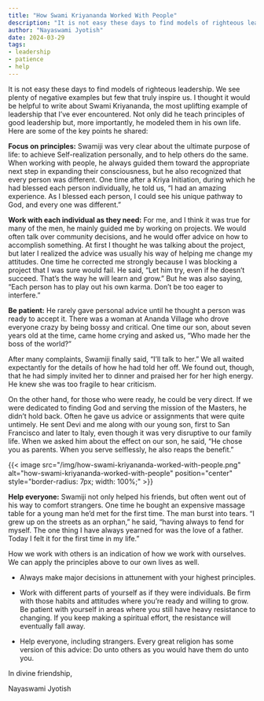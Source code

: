 ```yaml
---
title: "How Swami Kriyananda Worked With People"
description: "It is not easy these days to find models of righteous leadership. We see plenty of negative examples but few that truly inspire us. I thought it would be helpful to write about Swami Kriyananda, the most uplifting example of leadership that I’ve ever encountered. Not only did he teach principles of good leadership but, more importantly, he modeled them in his own life. Here are some of the key points he shared."
author: "Nayaswami Jyotish"
date: 2024-03-29
tags:
- leadership
- patience
- help
---
```


It is not easy these days to find models of righteous leadership. We see plenty of negative examples but few that truly inspire us. I thought it would be helpful to write about Swami Kriyananda, the most uplifting example of leadership that I’ve ever encountered. Not only did he teach principles of good leadership but, more importantly, he modeled them in his own life. Here are some of the key points he shared:

**Focus on principles:** Swamiji was very clear about the ultimate purpose of life: to achieve Self-realization personally, and to help others do the same. When working with people, he always guided them toward the appropriate next step in expanding their consciousness, but he also recognized that every person was different. One time after a Kriya Initiation, during which he had blessed each person individually, he told us, “I had an amazing experience. As I blessed each person, I could see his unique pathway to God, and every one was different.”

**Work with each individual as they need:** For me, and I think it was true for many of the men, he mainly guided me by working on projects. We would often talk over community decisions, and he would offer advice on how to accomplish something. At first I thought he was talking about the project, but later I realized the advice was usually his way of helping me change my attitudes. One time he corrected me strongly because I was blocking a project that I was sure would fail. He said, “Let him try, even if he doesn’t succeed. That’s the way he will learn and grow.” But he was also saying, “Each person has to play out his own karma. Don’t be too eager to interfere.”

**Be patient:** He rarely gave personal advice until he thought a person was ready to accept it. There was a woman at Ananda Village who drove everyone crazy by being bossy and critical. One time our son, about seven years old at the time, came home crying and asked us, “Who made her the boss of the world?”

After many complaints, Swamiji finally said, “I’ll talk to her.” We all waited expectantly for the details of how he had told her off. We found out, though, that he had simply invited her to dinner and praised her for her high energy. He knew she was too fragile to hear criticism.

On the other hand, for those who were ready, he could be very direct. If we were dedicated to finding God and serving the mission of the Masters, he didn’t hold back. Often he gave us advice or assignments that were quite untimely. He sent Devi and me along with our young son, first to San Francisco and later to Italy, even though it was very disruptive to our family life. When we asked him about the effect on our son, he said, “He chose you as parents. When you serve selflessly, he also reaps the benefit.”

{{< image src="/img/how-swami-kriyananda-worked-with-people.png" alt="how-swami-kriyananda-worked-with-people" position="center" style="border-radius: 7px; width: 100%;" >}}

**Help everyone:** Swamiji not only helped his friends, but often went out of his way to comfort strangers. One time he bought an expensive massage table for a young man he’d met for the first time. The man burst into tears. “I grew up on the streets as an orphan,” he said, “having always to fend for myself. The one thing I have always yearned for was the love of a father. Today I felt it for the first time in my life.”

How we work with others is an indication of how we work with ourselves. We can apply the principles above to our own lives as well.

- Always make major decisions in attunement with your highest principles.

- Work with different parts of yourself as if they were individuals. Be firm with those habits and attitudes where you’re ready and willing to grow. Be patient with yourself in areas where you still have heavy resistance to changing. If you keep making a spiritual effort, the resistance will eventually fall away.

- Help everyone, including strangers. Every great religion has some version of this advice: Do unto others as you would have them do unto you.

In divine friendship,

Nayaswami Jyotish
